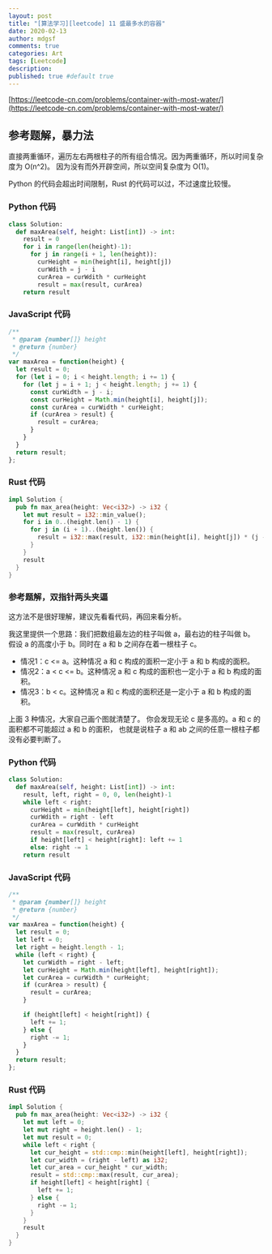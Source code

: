 ```yaml
---
layout: post
title: "[算法学习][leetcode] 11 盛最多水的容器"
date: 2020-02-13
author: mdgsf
comments: true
categories: Art
tags: [Leetcode]
description:
published: true #default true
---
```


[https://leetcode-cn.com/problems/container-with-most-water/](https://leetcode-cn.com/problems/container-with-most-water/)

## 参考题解，暴力法

直接两重循环，遍历左右两根柱子的所有组合情况。因为两重循环，所以时间复杂度为 O(n^2)。
因为没有而外开辟空间，所以空间复杂度为 O(1)。

Python 的代码会超出时间限制，Rust 的代码可以过，不过速度比较慢。

### Python 代码

```py
class Solution:
  def maxArea(self, height: List[int]) -> int:
    result = 0
    for i in range(len(height)-1):
      for j in range(i + 1, len(height)):
        curHeight = min(height[i], height[j])
        curWdith = j - i
        curArea = curWdith * curHeight
        result = max(result, curArea)
    return result
```

### JavaScript 代码

```js
/**
 * @param {number[]} height
 * @return {number}
 */
var maxArea = function(height) {
  let result = 0;
  for (let i = 0; i < height.length; i += 1) {
    for (let j = i + 1; j < height.length; j += 1) {
      const curWidth = j - i;
      const curHeight = Math.min(height[i], height[j]);
      const curArea = curWidth * curHeight;
      if (curArea > result) {
        result = curArea;
      }
    }
  }
  return result;
};
```

### Rust 代码

```rust
impl Solution {
  pub fn max_area(height: Vec<i32>) -> i32 {
    let mut result = i32::min_value();
    for i in 0..(height.len() - 1) {
      for j in (i + 1)..(height.len()) {
        result = i32::max(result, i32::min(height[i], height[j]) * (j - i) as i32);
      }
    }
    result
  }
}
```

### 参考题解，双指针两头夹逼

这方法不是很好理解，建议先看看代码，再回来看分析。

我这里提供一个思路：我们把数组最左边的柱子叫做 a，最右边的柱子叫做 b。
假设 a 的高度小于 b。同时在 a 和 b 之间存在着一根柱子 c。

- 情况1：c <= a。这种情况 a 和 c 构成的面积一定小于 a 和 b 构成的面积。
- 情况2：a < c <= b。这种情况 a 和 c 构成的面积也一定小于 a 和 b 构成的面积。
- 情况3：b < c。这种情况 a 和 c 构成的面积还是一定小于 a 和 b 构成的面积。

上面 3 种情况，大家自己画个图就清楚了。
你会发现无论 c 是多高的。a 和 c 的面积都不可能超过 a 和 b 的面积，
也就是说柱子 a 和 ab 之间的任意一根柱子都没有必要判断了。

### Python 代码

```py
class Solution:
  def maxArea(self, height: List[int]) -> int:
    result, left, right = 0, 0, len(height)-1
    while left < right:
      curHeight = min(height[left], height[right])
      curWdith = right - left
      curArea = curWdith * curHeight
      result = max(result, curArea)
      if height[left] < height[right]: left += 1
      else: right -= 1
    return result
```

### JavaScript 代码

```js
/**
 * @param {number[]} height
 * @return {number}
 */
var maxArea = function(height) {
  let result = 0;
  let left = 0;
  let right = height.length - 1;
  while (left < right) {
    let curWidth = right - left;
    let curHeight = Math.min(height[left], height[right]);
    let curArea = curWidth * curHeight;
    if (curArea > result) {
      result = curArea;
    }

    if (height[left] < height[right]) {
      left += 1;
    } else {
      right -= 1;
    }
  }
  return result;
};
```

### Rust 代码

```rust
impl Solution {
  pub fn max_area(height: Vec<i32>) -> i32 {
    let mut left = 0;
    let mut right = height.len() - 1;
    let mut result = 0;
    while left < right {
      let cur_height = std::cmp::min(height[left], height[right]);
      let cur_width = (right - left) as i32;
      let cur_area = cur_height * cur_width;
      result = std::cmp::max(result, cur_area);
      if height[left] < height[right] {
        left += 1;
      } else {
        right -= 1;
      }
    }
    result
  }
}
```